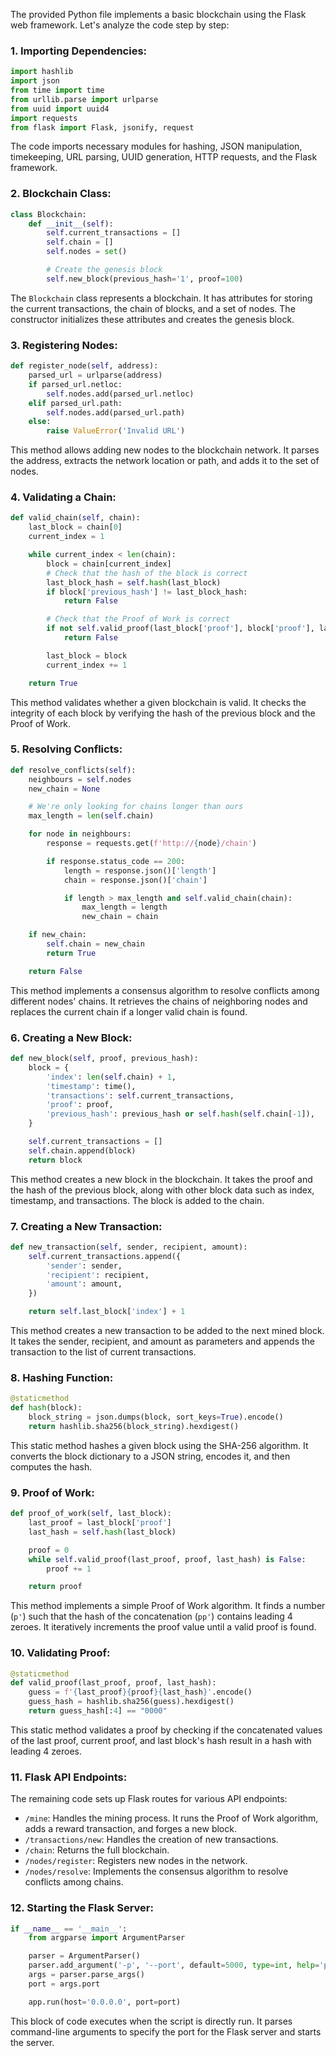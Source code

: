 The provided Python file implements a basic blockchain using the Flask web framework. Let's analyze the code step by step:

### 1. Importing Dependencies:
```python
import hashlib
import json
from time import time
from urllib.parse import urlparse
from uuid import uuid4
import requests
from flask import Flask, jsonify, request
```
The code imports necessary modules for hashing, JSON manipulation, timekeeping, URL parsing, UUID generation, HTTP requests, and the Flask framework.

### 2. Blockchain Class:
```python
class Blockchain:
    def __init__(self):
        self.current_transactions = []
        self.chain = []
        self.nodes = set()

        # Create the genesis block
        self.new_block(previous_hash='1', proof=100)
```
The `Blockchain` class represents a blockchain. It has attributes for storing the current transactions, the chain of blocks, and a set of nodes. The constructor initializes these attributes and creates the genesis block.

### 3. Registering Nodes:
```python
def register_node(self, address):
    parsed_url = urlparse(address)
    if parsed_url.netloc:
        self.nodes.add(parsed_url.netloc)
    elif parsed_url.path:
        self.nodes.add(parsed_url.path)
    else:
        raise ValueError('Invalid URL')
```
This method allows adding new nodes to the blockchain network. It parses the address, extracts the network location or path, and adds it to the set of nodes.

### 4. Validating a Chain:
```python
def valid_chain(self, chain):
    last_block = chain[0]
    current_index = 1

    while current_index < len(chain):
        block = chain[current_index]
        # Check that the hash of the block is correct
        last_block_hash = self.hash(last_block)
        if block['previous_hash'] != last_block_hash:
            return False

        # Check that the Proof of Work is correct
        if not self.valid_proof(last_block['proof'], block['proof'], last_block_hash):
            return False

        last_block = block
        current_index += 1

    return True
```
This method validates whether a given blockchain is valid. It checks the integrity of each block by verifying the hash of the previous block and the Proof of Work.

### 5. Resolving Conflicts:
```python
def resolve_conflicts(self):
    neighbours = self.nodes
    new_chain = None

    # We're only looking for chains longer than ours
    max_length = len(self.chain)

    for node in neighbours:
        response = requests.get(f'http://{node}/chain')

        if response.status_code == 200:
            length = response.json()['length']
            chain = response.json()['chain']

            if length > max_length and self.valid_chain(chain):
                max_length = length
                new_chain = chain

    if new_chain:
        self.chain = new_chain
        return True

    return False
```
This method implements a consensus algorithm to resolve conflicts among different nodes' chains. It retrieves the chains of neighboring nodes and replaces the current chain if a longer valid chain is found.

### 6. Creating a New Block:
```python
def new_block(self, proof, previous_hash):
    block = {
        'index': len(self.chain) + 1,
        'timestamp': time(),
        'transactions': self.current_transactions,
        'proof': proof,
        'previous_hash': previous_hash or self.hash(self.chain[-1]),
    }

    self.current_transactions = []
    self.chain.append(block)
    return block
```
This method creates a new block in the blockchain. It takes the proof and the hash of the previous block, along with other block data such as index, timestamp, and transactions. The block is added to the chain.

### 7. Creating a New Transaction:
```python
def new_transaction(self, sender, recipient, amount):
    self.current_transactions.append({
        'sender': sender,
        'recipient': recipient,
        'amount': amount,
    })

    return self.last_block['index'] + 1
```
This method creates a new transaction to be added to the next mined block. It takes the sender, recipient, and amount as parameters and appends the transaction to the list of current transactions.

### 8. Hashing Function:
```python
@staticmethod
def hash(block):
    block_string = json.dumps(block, sort_keys=True).encode()
    return hashlib.sha256(block_string).hexdigest()
```
This static method hashes a given block using the SHA-256 algorithm. It converts the block dictionary to a JSON string, encodes it, and then computes the hash.

### 9. Proof of Work:
```python
def proof_of_work(self, last_block):
    last_proof = last_block['proof']
    last_hash = self.hash(last_block)

    proof = 0
    while self.valid_proof(last_proof, proof, last_hash) is False:
        proof += 1

    return proof
```
This method implements a simple Proof of Work algorithm. It finds a number (`p'`) such that the hash of the concatenation (`pp'`) contains leading 4 zeroes. It iteratively increments the proof value until a valid proof is found.

### 10. Validating Proof:
```python
@staticmethod
def valid_proof(last_proof, proof, last_hash):
    guess = f'{last_proof}{proof}{last_hash}'.encode()
    guess_hash = hashlib.sha256(guess).hexdigest()
    return guess_hash[:4] == "0000"
```
This static method validates a proof by checking if the concatenated values of the last proof, current proof, and last block's hash result in a hash with leading 4 zeroes.


### 11. Flask API Endpoints:
The remaining code sets up Flask routes for various API endpoints:
- `/mine`: Handles the mining process. It runs the Proof of Work algorithm, adds a reward transaction, and forges a new block.
- `/transactions/new`: Handles the creation of new transactions.
- `/chain`: Returns the full blockchain.
- `/nodes/register`: Registers new nodes in the network.
- `/nodes/resolve`: Implements the consensus algorithm to resolve conflicts among chains.


### 12. Starting the Flask Server:
```python
if __name__ == '__main__':
    from argparse import ArgumentParser

    parser = ArgumentParser()
    parser.add_argument('-p', '--port', default=5000, type=int, help='port to listen on')
    args = parser.parse_args()
    port = args.port

    app.run(host='0.0.0.0', port=port)
```
This block of code executes when the script is directly run. It parses command-line arguments to specify the port for the Flask server and starts the server.